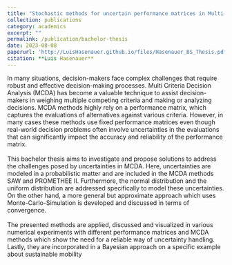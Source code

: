 ```yaml
---
title: "Stochastic methods for uncertain performance matrices in Multi-Criteria Decision Analysis with an application to the transition process towards sustainable mobility"
collection: publications
category: academics
excerpt: ""
permalink: /publication/bachelor-thesis
date: 2023-08-08
paperurl: 'http://LuisHasenauer.github.io/files/Hasenauer_BS_Thesis.pdf'
citation: **Luis Hasenauer**
---
```

In many situations, decision-makers face complex challenges that require robust and effective decision-making processes. Multi Criteria Decision Analysis (MCDA) has become a valuable technique to assist decision-makers in weighing multiple competing criteria and making or analyzing decisions. MCDA methods highly rely on a performance matrix, which captures the evaluations of alternatives against various criteria. However, in many cases these methods use fixed performance matrices even though real-world decision problems often involve uncertainties in the evaluations that can significantly impact the accuracy and reliability of the performance matrix.<br>
<br>
This bachelor thesis aims to investigate and propose solutions to address the challenges posed by uncertainties in MCDA. Here, uncertainties are modeled in a probabilistic matter and are included in the MCDA methods SAW and PROMETHEE II. Furthermore, the normal distribution and the uniform distribution are addressed specifically to model these uncertainties. On the other hand, a more general but approximate approach which uses Monte-Carlo-Simulation is developed and discussed in terms of convergence. <br>
<br>
The presented methods are applied, discussed and visualized in various numerical experiments with different performance matrices and MCDA methods which show the need for a reliable way of uncertainty handling. Lastly, they are incorporated in a Bayesian approach on a specific example about sustainable mobility
